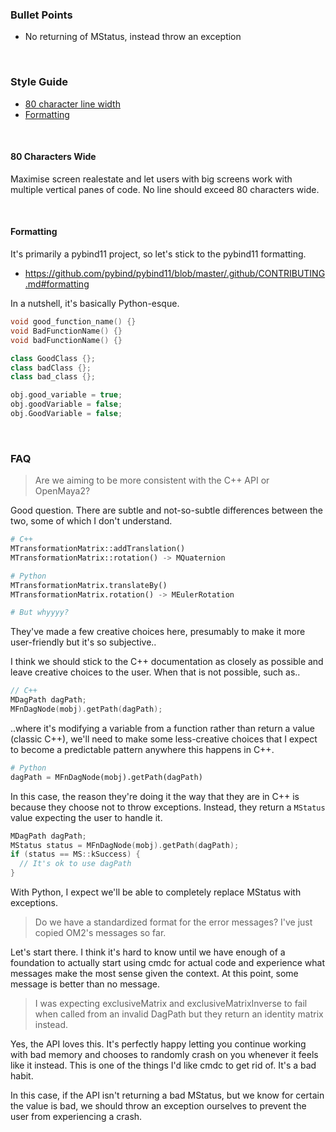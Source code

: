 ### Bullet Points

- No returning of MStatus, instead throw an exception

<br>

### Style Guide

- [80 character line width](#80-characters-wide)
- [Formatting](formatting)

<br>

#### 80 Characters Wide

Maximise screen realestate and let users with big screens work with multiple vertical panes of code. No line should exceed 80 characters wide.

<br>

#### Formatting

It's primarily a pybind11 project, so let's stick to the pybind11 formatting.

- https://github.com/pybind/pybind11/blob/master/.github/CONTRIBUTING.md#formatting

In a nutshell, it's basically Python-esque.

```cpp
void good_function_name() {}
void BadFunctionName() {}
void badFunctionName() {}

class GoodClass {};
class badClass {};
class bad_class {};

obj.good_variable = true;
obj.goodVariable = false;
obj.GoodVariable = false;
```

<br>

### FAQ

> Are we aiming to be more consistent with the C++ API or OpenMaya2?

Good question. There are subtle and not-so-subtle differences between the two, some of which I don't understand.

```py
# C++
MTransformationMatrix::addTranslation()
MTransformationMatrix::rotation() -> MQuaternion

# Python
MTransformationMatrix.translateBy()
MTransformationMatrix.rotation() -> MEulerRotation

# But whyyyy?
```

They've made a few creative choices here, presumably to make it more user-friendly but it's so subjective..

I think we should stick to the C++ documentation as closely as possible and leave creative choices to the user. When that is not possible, such as..

```c++
// C++
MDagPath dagPath;
MFnDagNode(mobj).getPath(dagPath);
```

..where it's modifying a variable from a function rather than return a value (classic C++), we'll need to make some less-creative choices that I expect to become a predictable pattern anywhere this happens in C++.

```py
# Python
dagPath = MFnDagNode(mobj).getPath(dagPath)
```

In this case, the reason they're doing it the way that they are in C++ is because they choose not to throw exceptions. Instead, they return a `MStatus` value expecting the user to handle it.

```c++
MDagPath dagPath;
MStatus status = MFnDagNode(mobj).getPath(dagPath);
if (status == MS::kSuccess) {
  // It's ok to use dagPath
}
```

With Python, I expect we'll be able to completely replace MStatus with exceptions.

> Do we have a standardized format for the error messages? I've just copied OM2's messages so far.

Let's start there. I think it's hard to know until we have enough of a foundation to actually start using cmdc for actual code and experience what messages make the most sense given the context. At this point, some message is better than no message.

> I was expecting exclusiveMatrix and exclusiveMatrixInverse to fail when called from an invalid DagPath but they return an identity matrix instead.

Yes, the API loves this. It's perfectly happy letting you continue working with bad memory and chooses to randomly crash on you whenever it feels like it instead. This is one of the things I'd like cmdc to get rid of. It's a bad habit.

In this case, if the API isn't returning a bad MStatus, but we know for certain the value is bad, we should throw an exception ourselves to prevent the user from experiencing a crash.